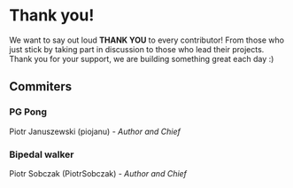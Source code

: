 # Thank you!
We want to say out loud **THANK YOU** to every contributor! From those who just stick by taking part in discussion to those who lead their projects. Thank you for your support, we are building something great each day :)

## Commiters
### PG Pong
Piotr Januszewski (piojanu) - *Author and Chief*

### Bipedal walker
Piotr Sobczak (PiotrSobczak) - *Author and Chief*
